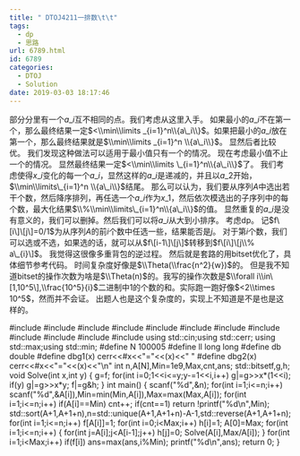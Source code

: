 ```yaml
---
title: " DTOJ4211一排数\t\t"
tags:
  - dp
  - 思路
url: 6789.html
id: 6789
categories:
  - DTOJ
  - Solution
date: 2019-03-03 18:17:46
---
```


部分分里有一个$a\_i$互不相同的点。我们考虑从这里入手。 如果最小的$a\_i$不在第一个，那么最终结果一定$<\\min\\limits _{i=1}^n\\{a\_i\\}$。如果把最小的$a\_i$放在第一个，那么最终结果就是$\\min\\limits _{i=1}^n \\{a\_i\\}$。 显然后者比较优。 我们发现这种做法可以适用于最小值只有一个的情况。 现在考虑最小值不止一个的情况。 显然最终结果一定$<\\min\\limits \_{i=1}^n\\{a\_i\\}$了。 我们考虑使得$x\_i$变化的每一个$a\_i$，显然这样的$a\_i$是递减的，并且以$a\_2$开始，$\\min\\limits\_{i=1}^n \\{a\_i\\}$结尾。 那么可以认为，我们要从序列$A$中选出若干个数，然后降序排列，再任选一个$a\_i$作为$x\_1$，然后依次模选出的子序列中的每个数，最大化结果$\\%\\min\\limits\_{i=1}^n\\{a\_i\\}$的值。 显然重复的$a\_i$是没有意义的，我们可以删掉。然后我们可以将$a\_i$从大到小排序。 考虑dp。 记$f\[i\]\[j\]=0/1$为从序列$A$的前$i$个数中任选一些，结果能否是$j$。 对于第$i$个数，我们可以选或不选，如果选的话，就可以从$f\[i-1\]\[j\]$转移到$f\[i\]\[j\\% a\_{i}\]$。 我觉得这很像多重背包的逆过程。 然后就是套路的用bitset优化了，具体细节参考代码。 时间复杂度好像是$\\Theta(\\frac{n^2}{w})$的。 但是我不知道bitset的操作次数为啥是$\\Theta(n)$的。我写的操作次数是$\\forall i\\in\[1,10^5\],\\frac{10^5}{i}$二进制中$1$的个数的和。实际跑一跑好像$<2\\times 10^5$，然而并不会证。 出题人也是这个复杂度的，实现上不知道是不是也是这样的。

#include<iostream>
#include<cstdio>
#include<cstdlib>
#include<cmath>
#include<cstring>
#include<string>
#include<algorithm>
#include<queue>
#include<vector>
#include<set>
#include<bitset>
#include<map>
using std::cin;using std::cerr;
using std::max;using std::min;
#define N 100005
#define ll long long
#define db double
#define dbg1(x) cerr<<#x<<"="<<(x)<<" "
#define dbg2(x) cerr<<#x<<"="<<(x)<<"\\n"
int n,A\[N\],Min=1e9,Max,cnt,ans;
std::bitset<N>f,g,h;
void Solve(int x,int y)
{
	g=f;
	for(int i=0;1<<i<=y;y-=1<<i,i++) g|=g>>x*(1<<i);
	if(y) g|=g>>x*y;
	f|=g&h;
}
int main()
{
	scanf("%d",&n);
	for(int i=1;i<=n;i++) scanf("%d",&A\[i\]),Min=min(Min,A\[i\]),Max=max(Max,A\[i\]);
	for(int i=1;i<=n;i++) if(A\[i\]==Min) cnt++;
	if(cnt==1) return !printf("%d\\n",Min);
	std::sort(A+1,A+1+n),n=std::unique(A+1,A+1+n)-A-1,std::reverse(A+1,A+1+n);
	for(int i=1;i<=n;i++) f\[A\[i\]\]=1;
	for(int i=0;i<Max;i++) h\[i\]=1;
	A\[0\]=Max;
	for(int i=1;i<=n;i++)
	{
		for(int j=A\[i\];j<A\[i-1\];j++) h\[j\]=0;
		Solve(A\[i\],Max/A\[i\]);
	}
	for(int i=1;i<Max;i++) if(f\[i\]) ans=max(ans,i%Min);
	printf("%d\\n",ans);
	return 0;
}